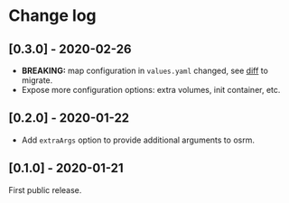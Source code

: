 # Change log

## [0.3.0] - 2020-02-26

- **BREAKING:** map configuration in `values.yaml` changed, see [diff]() to migrate.
- Expose more configuration options: extra volumes, init container, etc.

## [0.2.0] - 2020-01-22

- Add `extraArgs` option to provide additional arguments to osrm.

## [0.1.0] - 2020-01-21

First public release.
